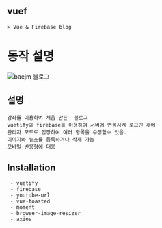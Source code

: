 
## vuef
```
> Vue & Firebase blog
```


# 동작 설명
![baejm 블로그](https://user-images.githubusercontent.com/35725338/113370119-069cfe80-939e-11eb-92bc-b75dd6aeabfd.gif)

## 설명 
```
강좌를 이용하여 처음 만든  블로그
vuetify와 firebase를 이용하여 서버에 연동시켜 로그인 후에
관리자 모드로 입장하여 여러 항목을 수정할수 있음.
이미지와 뉴스를 등록하거나 삭제 가능
모바일 반응형에 대응
```

## Installation
```
 - vuetify
 - firebase
 - youtube-url
 - vue-toasted
 - moment
 - browser-image-resizer
 - axios
```
